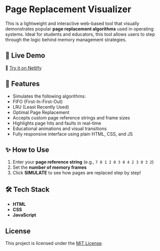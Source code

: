 #  Page Replacement Visualizer

This is a lightweight and interactive web-based tool that visually demonstrates popular **page replacement algorithms** used in operating systems. Ideal for students and educators, this tool allows users to step through the logic behind memory management strategies.

## 🚀 Live Demo

🔗 [Try it on Netlify](https://visualos.netlify.app/)

## 📌 Features

-  Simulates the following algorithms:
  - FIFO (First-In-First-Out)
  - LRU (Least Recently Used)
  - Optimal Page Replacement
-   Accepts custom page reference strings and frame sizes
-  Highlights page hits and faults in real-time
-  Educational animations and visual transitions
-  Fully responsive interface using plain HTML, CSS, and JS

## ✨ How to Use

1. Enter your **page reference string** (e.g., `7 0 1 2 0 3 0 4 2 3 0 3 2`)
2. Set the **number of memory frames**
4. Click **SIMULATE** to see how pages are replaced step by step!

## 🛠 Tech Stack

- **HTML**  
- **CSS**  
- **JavaScript**

##  License

This project is licensed under the [MIT License](LICENSE).
